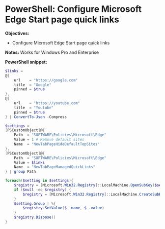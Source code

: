 # PowerShell: Configure Microsoft Edge Start page quick links

<b>Objectives:</b>

* Configure Microsoft Edge Start page quick links

<b>Notes:</b> Works for Windows Pro and Enterprise <br />

<b>PowerShell snippet:</b>

```powershell
$links =
@{
    url    = "https://google.com"
    title  = "Google"
    pinned = $true
},
@{
    url    = "https://youtube.com"
    title  = "Youtube"
    pinned = $true
} | ConvertTo-Json -Compress

$settings = 
[PSCustomObject]@{ 
    Path  = "SOFTWARE\Policies\Microsoft\Edge"
    Value = 1 # Remove default sites
    Name  = "NewTabPageHideDefaultTopSites"
},
[PSCustomObject]@{
    Path  = "SOFTWARE\Policies\Microsoft\Edge"
    Value = $links
    Name  = "NewTabPageManagedQuickLinks"
} | group Path

foreach($setting in $settings){
    $registry = [Microsoft.Win32.Registry]::LocalMachine.OpenSubKey($setting.Name, $true)
    if ($null -eq $registry) {
        $registry = [Microsoft.Win32.Registry]::LocalMachine.CreateSubKey($setting.Name, $true)
    }
    $setting.Group | %{
        $registry.SetValue($_.name, $_.value)
    }
    $registry.Dispose()
}
```